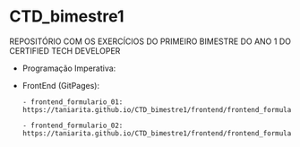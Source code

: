 # CTD_bimestre1

REPOSITÓRIO COM OS EXERCÍCIOS DO PRIMEIRO BIMESTRE DO ANO 1 DO CERTIFIED TECH DEVELOPER

- Programação Imperativa:


- FrontEnd (GitPages):

      - frontend_formulario_01: 
      https://taniarita.github.io/CTD_bimestre1/frontend/frontend_formulario_01/cadastro.html 
      
      - frontend_formulario_02:
      https://taniarita.github.io/CTD_bimestre1/frontend/frontend_formulario_02/index.html
